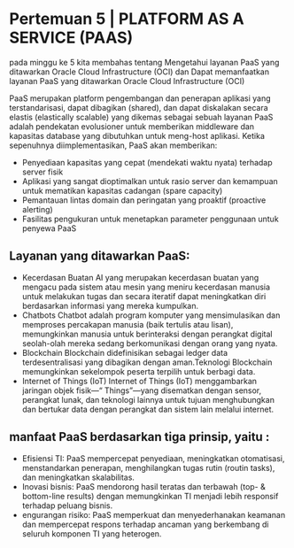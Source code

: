 # Pertemuan 5 | PLATFORM AS A SERVICE (PAAS)

pada minggu ke 5 kita membahas tentang Mengetahui layanan PaaS yang ditawarkan Oracle Cloud Infrastructure (OCI) dan Dapat memanfaatkan layanan PaaS yang ditawarkan Oracle Cloud Infrastructure (OCI)

PaaS merupakan platform pengembangan dan penerapan aplikasi yang terstandarisasi, dapat dibagikan (shared), dan dapat diskalakan secara elastis (elastically scalable) yang dikemas sebagai sebuah layanan
PaaS adalah pendekatan evolusioner untuk memberikan middleware dan kapasitas database yang dibutuhkan untuk meng-host aplikasi. Ketika sepenuhnya diimplementasikan, PaaS akan memberikan:
- Penyediaan kapasitas yang cepat (mendekati waktu nyata) terhadap server fisik
- Aplikasi yang sangat dioptimalkan untuk rasio server dan kemampuan untuk mematikan
kapasitas cadangan (spare capacity)
- Pemantauan lintas domain dan peringatan yang proaktif (proactive alerting)
- Fasilitas pengukuran untuk menetapkan parameter penggunaan untuk penyewa PaaS

## Layanan yang ditawarkan PaaS:
- Kecerdasan Buatan
  AI yang merupakan kecerdasan buatan yang mengacu pada sistem atau mesin yang meniru kecerdasan manusia untuk melakukan tugas dan secara iteratif dapat meningkatkan diri berdasarkan informasi yang mereka kumpulkan.
- Chatbots
  Chatbot adalah program komputer yang mensimulasikan dan memproses percakapan manusia (baik tertulis atau lisan), memungkinkan manusia untuk berinteraksi dengan perangkat digital seolah-olah mereka sedang berkomunikasi dengan orang yang nyata.
- Blockchain
  Blockchain didefinisikan sebagai ledger data terdesentralisasi yang dibagikan dengan aman.Teknologi Blockchain memungkinkan sekelompok peserta terpilih untuk berbagi data. 
- Internet of Things (IoT)
  Internet of Things (IoT) menggambarkan jaringan objek fisik—“ Things”—yang disematkan dengan sensor, perangkat lunak, dan teknologi lainnya untuk tujuan menghubungkan dan bertukar data dengan perangkat dan sistem lain melalui internet. 
## manfaat PaaS berdasarkan tiga prinsip, yaitu :
- Efisiensi TI: 
  PaaS mempercepat penyediaan, meningkatkan otomatisasi, menstandarkan penerapan, menghilangkan tugas rutin (routin tasks), dan meningkatkan skalabilitas.
- Inovasi bisnis: 
  PaaS mendorong hasil teratas dan terbawah (top- & bottom-line results) dengan memungkinkan TI menjadi lebih responsif terhadap peluang bisnis. 
- engurangan risiko: 
  PaaS memperkuat dan menyederhanakan keamanan dan mempercepat respons terhadap ancaman yang berkembang di seluruh komponen TI yang heterogen. 
